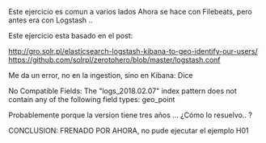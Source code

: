 Este ejercicio es comun a varios lados
Ahora se hace con Filebeats, pero antes era con Logstash ..

Este ejercicio esta basado en el post:

http://gro.solr.pl/elasticsearch-logstash-kibana-to-geo-identify-our-users/
https://github.com/solrpl/zerotohero/blob/master/logstash.conf


Me da un error, no en la ingestion, sino en Kibana: Dice

No Compatible Fields: The "logs_2018.02.07" index pattern does not contain any of the following field types: geo_point

Probablemente porque la version tiene tres años ... ¿Cómo lo resuelvo.. ?


CONCLUSION: FRENADO POR AHORA, no pude ejecutar el ejemplo H01
